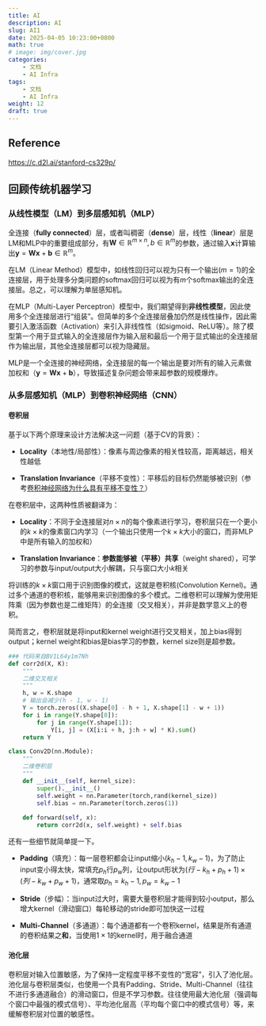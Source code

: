 ```yaml
---
title: AI
description: AI
slug: AI1
date: 2025-04-05 10:23:00+0800
math: true
# image: img/cover.jpg
categories:
    - 文档
    - AI Infra
tags:
    - 文档
    - AI Infra
weight: 12
draft: true
---
```

## Reference

https://c.d2l.ai/stanford-cs329p/

## 回顾传统机器学习

### 从线性模型（LM）到多层感知机（MLP）

全连接（**fully connected**）层，或者叫稠密（**dense**）层，线性（**linear**）层是LM和MLP中的重要组成部分，有$\boldsymbol{W}\in \mathbb{R}^{m \times n}, b\in \mathbb{R}^{m}$的参数，通过输入$\boldsymbol{x}$计算输出$\boldsymbol{y}=\boldsymbol{W}\boldsymbol{x}+\boldsymbol{b}\in \mathbb{R}^{m}$。

在LM（Linear Method）模型中，如线性回归可以视为只有一个输出($m=1$)的全连接层，用于处理多分类问题的softmax回归可以视为有$m$个softmax输出的全连接层。总之，可以理解为单层感知机。

在MLP（Multi-Layer Perceptron）模型中，我们期望得到**非线性模型**，因此使用多个全连接层进行“组装”。但简单的多个全连接层叠加仍然是线性操作，因此需要引入激活函数（Activation）来引入非线性性（如sigmoid、ReLU等）。除了模型第一个用于显式输入的全连接层作为输入层和最后一个用于显式输出的全连接层作为输出层，其他全连接层都可以视为隐藏层。

MLP是一个全连接的神经网络，全连接层的每一个输出是要对所有的输入元素做加权和（$\boldsymbol{y}=\boldsymbol{W}\boldsymbol{x}+\boldsymbol{b}$），导致描述复杂问题会带来超参数的规模爆炸。

### 从多层感知机（MLP）到卷积神经网络（CNN）

#### 卷积层

基于以下两个原理来设计方法解决这一问题（基于CV的背景）：

+ **Locality**（本地性/局部性）：像素与周边像素的相关性较高，距离越远，相关性越低

+ **Translation Invariance**（平移不变性）：平移后的目标仍然能够被识别（参考[卷积神经网络为什么具有平移不变性？](https://zhangting2020.github.io/2018/05/30/Transform-Invariance/)）

在卷积层中，这两种性质被翻译为：

+ **Locality**：不同于全连接层对$n\times n$的每个像素进行学习，卷积层只在一个更小的$k\times k$的像素窗口内学习（一个输出只使用一个$k\times k$大小的窗口，而非MLP中是所有输入的加权和）

+ **Translation Invariance**：**参数能够被（平移）共享**（weight shared），可学习的参数与input/output大小解耦，只与窗口大小$k$相关

将训练的$k\times k$窗口用于识别图像的模式，这就是卷积核(Convolution Kernel)。通过多个通道的卷积核，能够用来识别图像的多个模式。二维卷积可以理解为使用矩阵乘（因为参数也是二维矩阵）的全连接（交叉相关），并非是数学意义上的卷积。

简而言之，卷积层就是将input和kernel weight进行交叉相关，加上bias得到output；kernel weight和bias是bias学习的参数，kernel size则是超参数。

```python
### 代码来自BV1L64y1m7Nh
def corr2d(X, K):
    """
    二维交叉相关
    """
    h, w = K.shape
    # 输出会减少(h - 1, w - 1)
    Y = torch.zeros((X.shape[0] - h + 1, X.shape[1] - w + 1))
    for i in range(Y.shape[0]):
        for j in range(Y.shape[1]):
            Y[i, j] = (X[i:i + h, j:h + w] * K).sum()
    return Y

class Conv2D(nn.Module):
    """
    二维卷积层
    """
    def __init__(self, kernel_size):
        super().__init__()
        self.weight = nn.Parameter(torch,rand(kernel_size))
        self.bias = nn.Parameter(torch.zeros(1))
    
    def forward(self, x):
        return corr2d(x, self.weight) + self.bias
```

还有一些细节就简单提一下。

+ **Padding**（填充）：每一层卷积都会让input缩小$(k_h - 1, k_w - 1)$，为了防止input变小得太快，常填充$p_h$行$p_w$列，让output形状为$(行-k_h+p_h+1)\times(列-k_w+p_w+1)$，通常取$p_h=k_h-1,p_w=k_w-1$

+ **Stride**（步幅）：当input过大时，需要大量卷积层才能得到较小output，那么增大kernel（滑动窗口）每轮移动的stride即可加快这一过程

+ **Multi-Channel**（多通道）：每个通道都有一个卷积kernel，结果是所有通道的卷积结果之**和**，当使用$1\times 1$的kernel时，用于融合通道

#### 池化层

卷积层对输入位置敏感，为了保持一定程度平移不变性的“宽容”，引入了池化层。池化层与卷积层类似，也使用一个具有Padding、Stride、Multi-Channel（往往不进行多通道融合）的滑动窗口，但是不学习参数。往往使用最大池化层（强调每个窗口中最强的模式信号）、平均池化层高（平均每个窗口中的模式信号）等，来缓解卷积层对位置的敏感性。